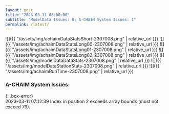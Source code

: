 ```yaml
---
layout: post
title: "2023-03-11 08:00:00"
subtitle: "ModelData Issues: 0; A-CHAIM System Issues: 1"
permalink: /latest/
---
```


![]({{ "/assets/img/achaimDataStatsShort-2307008.png" | relative_url }})
![]({{ "/assets/img/achaimDataStatsLong00-2307008.png" | relative_url }})
![]({{ "/assets/img/achaimDataStatsLong01-2307008.png" | relative_url }})
![]({{ "/assets/img/achaimDataStatsLong02-2307008.png" | relative_url }})
![]({{ "/assets/img/modelDataDataStats-2307008.png" | relative_url }})
![]({{ "/assets/img/modelDataStationStats-2307008.png" | relative_url }})
![]({{ "/assets/img/achaimRunTime-2307008.png" | relative_url }})


### A-CHAIM System Issues:  
  
{: .box-error}  
2023-03-11 07:12:39 Index in position 2 exceeds array bounds (must not exceed 79).  
